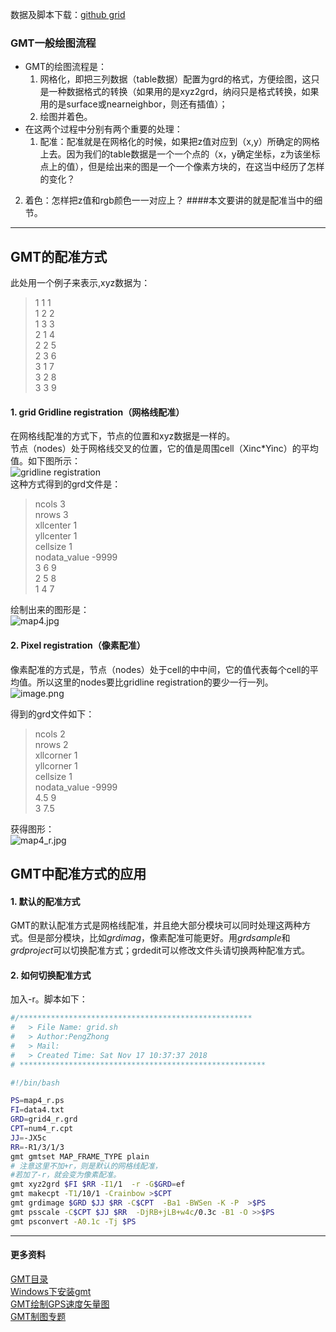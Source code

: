 数据及脚本下载：[github grid](https://github.com/zhongpenggeo/GMT_demo/tree/master/grid)  
### GMT一般绘图流程
- GMT的绘图流程是：  
     1. 网格化，即把三列数据（table数据）配置为grd的格式，方便绘图，这只是一种数据格式的转换（如果用的是xyz2grd，纳闷只是格式转换，如果用的是surface或nearneighbor，则还有插值）；
     2. 绘图并着色。  
- 在这两个过程中分别有两个重要的处理：
    1. 配准：配准就是在网格化的时候，如果把z值对应到（x,y）所确定的网格上去。因为我们的table数据是一个一个点的（x，y确定坐标，z为该坐标点上的值），但是绘出来的图是一个一个像素方块的，在这当中经历了怎样的变化？
2. 着色：怎样把z值和rgb颜色一一对应上？
####本文要讲的就是配准当中的细节。

---
## GMT的配准方式
此处用一个例子来表示,xyz数据为：  
> 1 1 1  
1 2 2  
1 3 3  
2 1 4  
2 2 5   
2 3 6  
3 1 7  
3 2 8  
3 3 9  

#### 1. grid Gridline registration（网格线配准）
在网格线配准的方式下，节点的位置和xyz数据是一样的。  
节点（nodes）处于网格线交叉的位置，它的值是周围cell（Xinc*Yinc）的平均值。如下图所示：  
![gridline registration](https://upload-images.jianshu.io/upload_images/7955445-5c06fdbd83bfb7e0.png?imageMogr2/auto-orient/strip%7CimageView2/2/w/440)  
这种方式得到的grd文件是：  
>  ncols 3  
nrows 3  
xllcenter 1  
yllcenter 1  
cellsize 1  
nodata_value -9999   
3	6	9  
2	5	8  
1	4	7  

绘制出来的图形是：  
![map4.jpg](https://upload-images.jianshu.io/upload_images/7955445-95f628b8866d368c.jpg?imageMogr2/auto-orient/strip%7CimageView2/2/w/440)

#### 2.  Pixel registration（像素配准）
像素配准的方式是，节点（nodes）处于cell的中中间，它的值代表每个cell的平均值。所以这里的nodes要比gridline registration的要少一行一列。  
![image.png](https://upload-images.jianshu.io/upload_images/7955445-727942d3bf7469d7.png?imageMogr2/auto-orient/strip%7CimageView2/2/w/440)

得到的grd文件如下：  
> ncols 2  
nrows 2  
xllcorner 1  
yllcorner 1  
cellsize 1  
nodata_value -9999  
4.5	9  
3	7.5  

获得图形：  
![map4_r.jpg](https://upload-images.jianshu.io/upload_images/7955445-c4e096ea6532c311.jpg?imageMogr2/auto-orient/strip%7CimageView2/2/w/440)

## GMT中配准方式的应用
#### 1. 默认的配准方式
GMT的默认配准方式是网格线配准，并且绝大部分模块可以同时处理这两种方式。但是部分模块，比如*grdimag*，像素配准可能更好。用*grdsample*和*grdproject*可以切换配准方式；grdedit可以修改文件头请切换两种配准方式。
#### 2. 如何切换配准方式
加入-r。脚本如下：
```sh
#/****************************************************
#	> File Name: grid.sh
#	> Author:PengZhong 
#	> Mail: 
#	> Created Time: Sat Nov 17 10:37:37 2018
# *******************************************************

#!/bin/bash

PS=map4_r.ps
FI=data4.txt
GRD=grid4_r.grd
CPT=num4_r.cpt
JJ=-JX5c
RR=-R1/3/1/3
gmt gmtset MAP_FRAME_TYPE plain
# 注意这里不加+r，则是默认的网格线配准，
#若加了-r，就会变为像素配准。
gmt xyz2grd $FI $RR -I1/1  -r -G$GRD=ef
gmt makecpt -T1/10/1 -Crainbow >$CPT
gmt grdimage $GRD $JJ $RR -C$CPT  -Ba1 -BWSen -K -P  >$PS
gmt psscale -C$CPT $JJ $RR  -DjRB+jLB+w4c/0.3c -B1 -O >>$PS
gmt psconvert -A0.1c -Tj $PS
```
---
#### 更多资料
[GMT目录](https://www.jianshu.com/p/321f67983c42)  
[Windows下安装gmt](https://www.jianshu.com/p/3f1e2d62d73a)    
[GMT绘制GPS速度矢量图](https://www.jianshu.com/p/94792ab8ec97)  
[GMT制图专题](https://www.jianshu.com/c/1cc3a57914f9)

